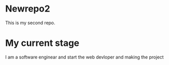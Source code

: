 # Newrepo2
This is my second repo.
# My current stage
I am a software enginear and start the web devloper and making the project